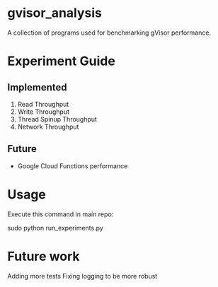 # gvisor_analysis
A collection of programs used for benchmarking gVisor performance.

# Experiment Guide
## Implemented
1) Read Throughput
2) Write Throughput
3) Thread Spinup Throughput
4) Network Throughput

## Future
* Google Cloud Functions performance

# Usage 

Execute this command in main repo:

sudo python run_experiments.py

# Future work

Adding more tests
Fixing logging to be more robust
